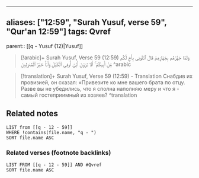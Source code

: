 
---
aliases: ["12:59", "Surah Yusuf, verse 59", "Qur'an 12:59"]
tags: Qvref
---

parent:: [[q - Yusuf (12)|Yusuf]]

> [!arabic]+ Surah Yusuf, Verse 59 (12:59)
> <span class="quran-arabic">وَلَمَّا جَهَّزَهُم بِجَهَازِهِمْ قَالَ ٱئْتُونِى بِأَخٍ لَّكُم مِّنْ أَبِيكُمْ ۚ أَلَا تَرَوْنَ أَنِّىٓ أُوفِى ٱلْكَيْلَ وَأَنَا۠ خَيْرُ ٱلْمُنزِلِينَ</span>
^arabic

> [!translation]+ Surah Yusuf, Verse 59 (12:59) - Translation
> Снабдив их провизией, он сказал: «Привезите ко мне вашего брата по отцу. Разве вы не убедились, что я сполна наполняю меру и что я - самый гостеприимный из хозяев?
^translation



## Related notes
```dataview
LIST from [[q - 12 - 59]]
WHERE !contains(file.name, "q - ")
SORT file.name ASC
```

### Related verses (footnote backlinks)
```dataview
LIST FROM [[q - 12 - 59]] AND #Qvref
SORT file.name ASC
```

